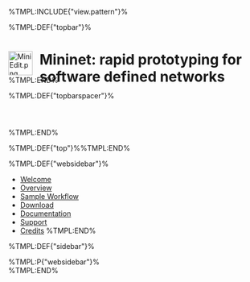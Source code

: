<!-- %META:TOPICINFO{author="BobLantz" date="1305150381" format="1.1" version="1.4"}% -->
<!-- %META:TOPICPARENT{name="Mininet"}% -->
<!-- Use our custom page layout:
* Set VIEW_TEMPLATE = [MininetView](MininetView)
-->

%TMPL:INCLUDE{"view.pattern"}%

%TMPL:DEF{"topbar"}%
<div id="patternTopBar" style="height: 3.5em; margin-top: .5em"><div id="patternTopBarContents">
<span id="foswikiLogo" class="foswikiImage"><a href="http://openflow.org/mininet"><img width="48" alt="MiniEdit.png" align="left" src="/foswiki/pub/OpenFlow/Mininet/MiniEdit.png" style="margin-right: 1em" /></a></span>

**Mininet**: rapid prototyping for software defined networks
=============================================================
</div></div>
%TMPL:END%

%TMPL:DEF{"topbarspacer"}%<div id="patternClearHeaderCenter" style="height: 3em"></div>%TMPL:END%

%TMPL:DEF{"top"}%%TMPL:END%

%TMPL:DEF{"websidebar"}%
* [Welcome](Mininet)
* [Overview](MininetLearnMore)
* [Sample Workflow](MininetSampleWorkflow)
* [Download](MininetGettingStarted)
* [Documentation](MininetDocumentation)
* [Support](MininetSupport)
* [Credits](MininetCredits)
%TMPL:END%


%TMPL:DEF{"sidebar"}%<div id="patternSideBar"><div id="patternClearHeaderLeft"></div>
<div id="patternSideBarContents">%TMPL:P{"websidebar"}%
</div><!-- /patternSideBarContents--></div><!-- /patternSideBar-->%TMPL:END%
